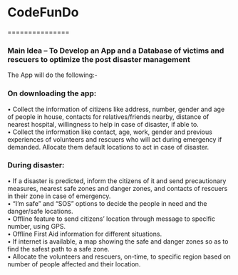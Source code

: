 # CodeFunDo

===============
### Main Idea – To Develop an App and a Database of victims and rescuers to optimize the post disaster management

The App will do the following:-

### On downloading the app:

•	Collect the information of citizens like address, number, gender and age of people in house, contacts for relatives/friends nearby, distance of nearest hospital, willingness to help in case of disaster, if able to. \
•	Collect the information like contact, age, work, gender and previous experiences of volunteers and rescuers who will act during emergency if demanded. Allocate them default locations to act in case of disaster. 

### During disaster:
•	If a disaster is predicted, inform the citizens of it and send precautionary measures, nearest safe zones and danger zones, and contacts of rescuers in their zone in case of emergency. \
•	“I’m safe” and “SOS” options to decide the people in need and the danger/safe locations. \
•	Offline feature to send citizens’ location through message to specific number, using GPS. \
•	Offline First Aid information for different situations. \
•	If internet is available, a map showing the safe and danger zones so as to find the safest path to a safe zone. \
•	Allocate the volunteers and rescuers, on-time, to specific region based on number of people affected and their location. 


